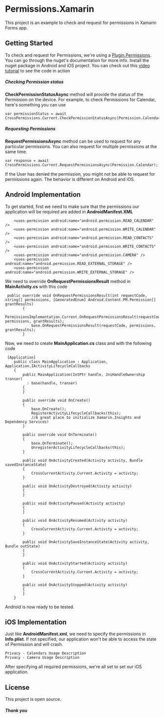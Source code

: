 # Permissions.Xamarin
This project is an example to check and request for permissions in Xamarin Forms app.

## Getting Started
To check and request for Permissions, we're using a [Plugin.Permissions](https://www.nuget.org/packages/Plugin.Permissions/). You can go through the nuget's documentation for more info. Install the nuget package in Android and iOS project. You can check out this [video tutorial](https://www.youtube.com/watch?v=ng7oWHmi9Gs&t=2s) to see the code in action

##### Checking Permission status
**CheckPermissionStatusAsync** method will provide the status of the Permission on the device. For example, to check Permissions for Calendar, here's something you can use

```
var permissionStatus = await CrossPermissions.Current.CheckPermissionStatusAsync(Permission.Calendar);
```

##### Requesting Permissions
**RequestPermissionsAsync** method can be used to request for any particular permissions. You can also request for multiple permissions at the same time.

```
var response = await CrossPermissions.Current.RequestPermissionsAsync(Permission.Calendar);
```
If the User has denied the permission, you might not be able to request for permissions again. The behavior is different on Android and iOS.

## Android Implementation
To get started, first we need to make sure that the permissions our application will be required are added in **AndroidManifest.XML**

```
	<uses-permission android:name="android.permission.READ_CALENDAR" />
	<uses-permission android:name="android.permission.WRITE_CALENDAR" />
	<uses-permission android:name="android.permission.READ_CONTACTS" />
	<uses-permission android:name="android.permission.WRITE_CONTACTS" />
	<uses-permission android:name="android.permission.CAMERA" />
	<uses-permission android:name="android.permission.READ_EXTERNAL_STORAGE" />
	<uses-permission android:name="android.permission.WRITE_EXTERNAL_STORAGE" />
```

We need to override **OnRequestPermissionsResult** method in **MainActivity.cs** with this code

```
 public override void OnRequestPermissionsResult(int requestCode, string[] permissions, [GeneratedEnum] Android.Content.PM.Permission[] grantResults)
        {
            PermissionsImplementation.Current.OnRequestPermissionsResult(requestCode, permissions, grantResults);
            base.OnRequestPermissionsResult(requestCode, permissions, grantResults);
        }
```

Now, we need to create **MainApplication.cs** class and with the following code

```
 [Application]
    public class MainApplication : Application, Application.IActivityLifecycleCallbacks
    {
        public MainApplication(IntPtr handle, JniHandleOwnership transer)
          : base(handle, transer)
        {
        }

        public override void OnCreate()
        {
            base.OnCreate();
            RegisterActivityLifecycleCallbacks(this);
            //A great place to initialize Xamarin.Insights and Dependency Services!
        }

        public override void OnTerminate()
        {
            base.OnTerminate();
            UnregisterActivityLifecycleCallbacks(this);
        }

        public void OnActivityCreated(Activity activity, Bundle savedInstanceState)
        {
            CrossCurrentActivity.Current.Activity = activity;
        }

        public void OnActivityDestroyed(Activity activity)
        {
        }

        public void OnActivityPaused(Activity activity)
        {
        }

        public void OnActivityResumed(Activity activity)
        {
            CrossCurrentActivity.Current.Activity = activity;
        }

        public void OnActivitySaveInstanceState(Activity activity, Bundle outState)
        {
        }

        public void OnActivityStarted(Activity activity)
        {
            CrossCurrentActivity.Current.Activity = activity;
        }

        public void OnActivityStopped(Activity activity)
        {
        }
    }
```

Android is now ready to be tested.

## iOS Implementation
Just like **AndroidManifest.xml**, we need to specify the permissions in **Info.plist**. If not specified, our application won't be able to access the state of Permission and will crash.

```
Privacy - Calendars Usage Description
Privacy - Camera Usage Description
```

After specifying all required permissions, we're all set to set our iOS application. 

## License
This project is open source.

##### Thank you
